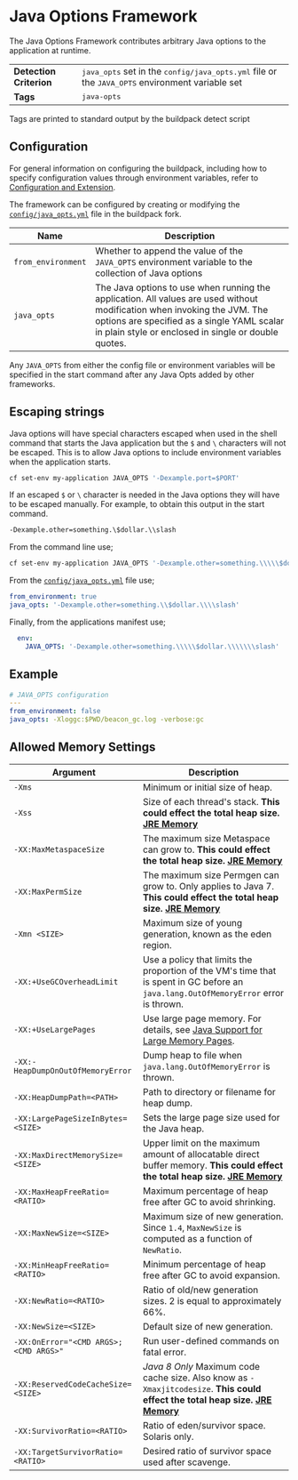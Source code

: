 # Java Options Framework
The Java Options Framework contributes arbitrary Java options to the application at runtime.


<table>
  <tr>
    <td><strong>Detection Criterion</strong></td>
    <td><tt>java_opts</tt> set in the <tt>config/java_opts.yml</tt> file or the <tt>JAVA_OPTS</tt> environment variable set</td>
  </tr>
  <tr>
    <td><strong>Tags</strong></td>
    <td><tt>java-opts</tt></td>
  </tr>
</table>
Tags are printed to standard output by the buildpack detect script

## Configuration
For general information on configuring the buildpack, including how to specify configuration values through environment variables, refer to [Configuration and Extension][].

The framework can be configured by creating or modifying the [`config/java_opts.yml`][] file in the buildpack fork.

| Name | Description
| ---- | -----------
| `from_environment` | Whether to append the value of the `JAVA_OPTS` environment variable to the collection of Java options
| `java_opts` | The Java options to use when running the application. All values are used without modification when invoking the JVM. The options are specified as a single YAML scalar in plain style or enclosed in single or double quotes.

Any `JAVA_OPTS` from either the config file or environment variables will be specified in the start command after any Java Opts added by other frameworks.

## Escaping strings

Java options will have special characters escaped when used in the shell command that starts the Java application but the `$` and `\` characters will not be escaped. This is to allow Java options to include environment variables when the application starts.

```bash
cf set-env my-application JAVA_OPTS '-Dexample.port=$PORT'
```

If an escaped `$` or `\` character is needed in the Java options they will have to be escaped manually. For example, to obtain this output in the start command.

```bash
-Dexample.other=something.\$dollar.\\slash
```

From the command line use;
```bash
cf set-env my-application JAVA_OPTS '-Dexample.other=something.\\\\\$dollar.\\\\\\\slash'
```

From the [`config/java_opts.yml`][] file use;
```yaml
from_environment: true
java_opts: '-Dexample.other=something.\\$dollar.\\\\slash'
```

Finally, from the applications manifest use;
```yaml
  env:
    JAVA_OPTS: '-Dexample.other=something.\\\\\$dollar.\\\\\\\slash'
```

## Example
```yaml
# JAVA_OPTS configuration
---
from_environment: false
java_opts: -Xloggc:$PWD/beacon_gc.log -verbose:gc
```

## Allowed Memory Settings

| Argument| Description
| ------- | -----------
| `-Xms` | Minimum or initial size of heap.
| `-Xss` | Size of each thread's stack. **This could effect the total heap size. [JRE Memory]**
| `-XX:MaxMetaspaceSize` | The maximum size Metaspace can grow to. **This could effect the total heap size. [JRE Memory]**
| `-XX:MaxPermSize` | The maximum size Permgen can grow to.  Only applies to Java 7. **This could effect the total heap size. [JRE Memory]**
| `-Xmn <SIZE>` | Maximum size of young generation, known as the eden region.
| `-XX:+UseGCOverheadLimit` | Use a policy that limits the proportion of the VM's time that is spent in GC before an `java.lang.OutOfMemoryError` error is thrown.
| `-XX:+UseLargePages` | Use large page memory. For details, see [Java Support for Large Memory Pages].
| `-XX:-HeapDumpOnOutOfMemoryError` | Dump heap to file when `java.lang.OutOfMemoryError` is thrown.
| `-XX:HeapDumpPath=<PATH>` | Path to directory or filename for heap dump.
| `-XX:LargePageSizeInBytes=<SIZE>` | Sets the large page size used for the Java heap.
| `-XX:MaxDirectMemorySize=<SIZE>` | Upper limit on the maximum amount of allocatable direct buffer memory. **This could effect the total heap size. [JRE Memory]**
| `-XX:MaxHeapFreeRatio=<RATIO>` | Maximum percentage of heap free after GC to avoid shrinking.
| `-XX:MaxNewSize=<SIZE>` | Maximum size of new generation. Since `1.4`, `MaxNewSize` is computed as a function of `NewRatio`.
| `-XX:MinHeapFreeRatio=<RATIO>` | Minimum percentage of heap free after GC to avoid expansion.
| `-XX:NewRatio=<RATIO>` | Ratio of old/new generation sizes. 2 is equal to approximately 66%.
| `-XX:NewSize=<SIZE>` | Default size of new generation.
| `-XX:OnError="<CMD ARGS>;<CMD ARGS>"` | Run user-defined commands on fatal error.
| `-XX:ReservedCodeCacheSize=<SIZE>` | _Java 8 Only_ Maximum code cache size. Also know as `-Xmaxjitcodesize`. **This could effect the total heap size. [JRE Memory]**
| `-XX:SurvivorRatio=<RATIO>` | Ratio of eden/survivor space. Solaris only.
| `-XX:TargetSurvivorRatio=<RATIO>` | Desired ratio of survivor space used after scavenge.

[`config/java_opts.yml`]: ../config/java_opts.yml
[Configuration and Extension]: ../README.md#configuration-and-extension
[Java Support for Large Memory Pages]: http://www.oracle.com/technetwork/java/javase/tech/largememory-jsp-137182.html
[JRE Memory]: jre-open_jdk_jre.md#memory
